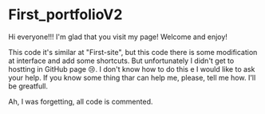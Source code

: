 # First_portfolioV2

Hi everyone!!! I'm glad that you visit my page! Welcome and enjoy!

This code it's similar at "First-site", but this code there is some modification at interface and add some shortcuts.
But unfortunately I didn't get to hostting in GitHub page 😢.
I don't know how to do this e I would like to ask your help. If you know some thing thar can help me, please, tell me how.
I'll be greatfull.

Ah, I was forgetting, all code is commented.
